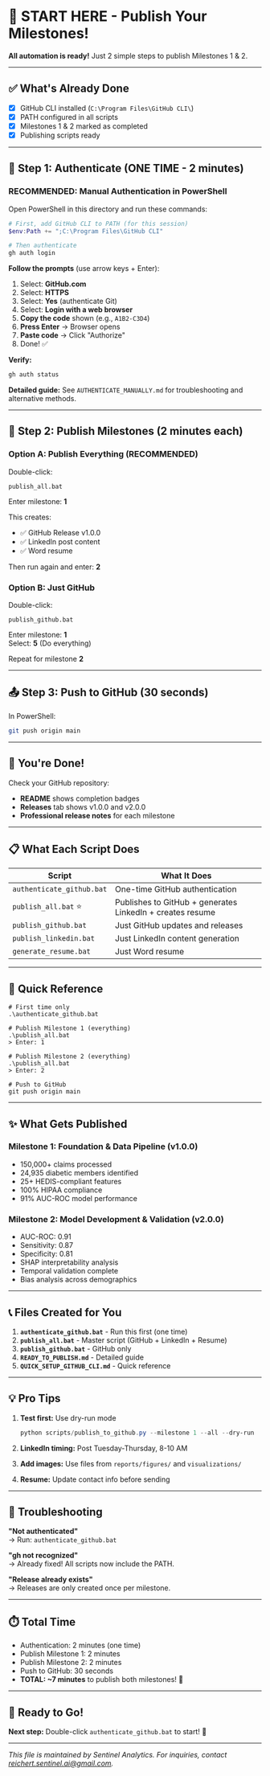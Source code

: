# 🚀 START HERE - Publish Your Milestones!

**All automation is ready!** Just 2 simple steps to publish Milestones 1 & 2.

---

## ✅ What's Already Done

- [x] GitHub CLI installed (`C:\Program Files\GitHub CLI\`)
- [x] PATH configured in all scripts
- [x] Milestones 1 & 2 marked as completed
- [x] Publishing scripts ready

---

## 🎯 Step 1: Authenticate (ONE TIME - 2 minutes)

### **RECOMMENDED: Manual Authentication in PowerShell**

Open PowerShell in this directory and run these commands:

```powershell
# First, add GitHub CLI to PATH (for this session)
$env:Path += ";C:\Program Files\GitHub CLI"

# Then authenticate
gh auth login
```

**Follow the prompts** (use arrow keys + Enter):
1. Select: **GitHub.com**
2. Select: **HTTPS**
3. Select: **Yes** (authenticate Git)
4. Select: **Login with a web browser**
5. **Copy the code** shown (e.g., `A1B2-C3D4`)
6. **Press Enter** → Browser opens
7. **Paste code** → Click "Authorize"
8. Done! ✅

**Verify:**
```powershell
gh auth status
```

**Detailed guide:** See `AUTHENTICATE_MANUALLY.md` for troubleshooting and alternative methods.

---

## 🚀 Step 2: Publish Milestones (2 minutes each)

### **Option A: Publish Everything (RECOMMENDED)**

Double-click:
```
publish_all.bat
```

Enter milestone: **1**

This creates:
- ✅ GitHub Release v1.0.0
- ✅ LinkedIn post content
- ✅ Word resume

Then run again and enter: **2**

### **Option B: Just GitHub**

Double-click:
```
publish_github.bat
```

Enter milestone: **1**  
Select: **5** (Do everything)

Repeat for milestone **2**

---

## 📤 Step 3: Push to GitHub (30 seconds)

In PowerShell:
```bash
git push origin main
```

---

## 🎉 You're Done!

Check your GitHub repository:
- **README** shows completion badges
- **Releases** tab shows v1.0.0 and v2.0.0
- **Professional release notes** for each milestone

---

## 📋 What Each Script Does

| Script | What It Does |
|--------|-------------|
| `authenticate_github.bat` | One-time GitHub authentication |
| `publish_all.bat` ⭐ | Publishes to GitHub + generates LinkedIn + creates resume |
| `publish_github.bat` | Just GitHub updates and releases |
| `publish_linkedin.bat` | Just LinkedIn content generation |
| `generate_resume.bat` | Just Word resume |

---

## 🎯 Quick Reference

```
# First time only
.\authenticate_github.bat

# Publish Milestone 1 (everything)
.\publish_all.bat
> Enter: 1

# Publish Milestone 2 (everything)  
.\publish_all.bat
> Enter: 2

# Push to GitHub
git push origin main
```

---

## ✨ What Gets Published

### **Milestone 1: Foundation & Data Pipeline (v1.0.0)**
- 150,000+ claims processed
- 24,935 diabetic members identified
- 25+ HEDIS-compliant features
- 100% HIPAA compliance
- 91% AUC-ROC model performance

### **Milestone 2: Model Development & Validation (v2.0.0)**
- AUC-ROC: 0.91
- Sensitivity: 0.87
- Specificity: 0.81
- SHAP interpretability analysis
- Temporal validation complete
- Bias analysis across demographics

---

## 📞 Files Created for You

1. **`authenticate_github.bat`** - Run this first (one time)
2. **`publish_all.bat`** - Master script (GitHub + LinkedIn + Resume)
3. **`publish_github.bat`** - GitHub only
4. **`READY_TO_PUBLISH.md`** - Detailed guide
5. **`QUICK_SETUP_GITHUB_CLI.md`** - Quick reference

---

## 💡 Pro Tips

1. **Test first:** Use dry-run mode
   ```powershell
   python scripts/publish_to_github.py --milestone 1 --all --dry-run
   ```

2. **LinkedIn timing:** Post Tuesday-Thursday, 8-10 AM

3. **Add images:** Use files from `reports/figures/` and `visualizations/`

4. **Resume:** Update contact info before sending

---

## 🚨 Troubleshooting

**"Not authenticated"**  
→ Run: `authenticate_github.bat`

**"gh not recognized"**  
→ Already fixed! All scripts now include the PATH.

**"Release already exists"**  
→ Releases are only created once per milestone.

---

## ⏱️ Total Time

- Authentication: 2 minutes (one time)
- Publish Milestone 1: 2 minutes
- Publish Milestone 2: 2 minutes
- Push to GitHub: 30 seconds
- **TOTAL: ~7 minutes** to publish both milestones! 🎉

---

## 🎯 Ready to Go!

**Next step:** Double-click `authenticate_github.bat` to start! 🚀



---
*This file is maintained by Sentinel Analytics. For inquiries, contact reichert.sentinel.ai@gmail.com.*
